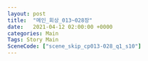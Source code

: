 ```yaml
---
layout: post
title:  "메인_회상_013~028장"
date:   2021-04-12 02:00:00 +0000
categories: Main
Tags: Story Main
SceneCode: ["scene_skip_cp013-028_q1_s10"]
---
```

